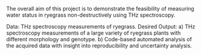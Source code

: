 The overall aim of this project is to demonstrate the feasibility of measuring water 
status in ryegrass non-destructively using THz spectroscopy.

Data: 
THz spectroscopy measurements of ryegrass. 
Desired Output: 
a) THz spectroscopy measurements of a large variety of ryegrass plants with 
different morphology and genotype. 
b) Code-based automated analysis of the acquired data with insight into 
reproducibility and uncertainty analysis. 
